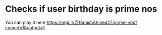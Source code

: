 # Checks if user birthday is prime nos
You can play it here https://repl.it/@DanishAhmed27/prime-nos?embed=1&output=1

